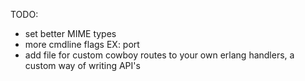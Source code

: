 TODO:

- set better MIME types
- more cmdline flags EX: port
- add file for custom cowboy routes to your own erlang handlers, a custom way of writing API's